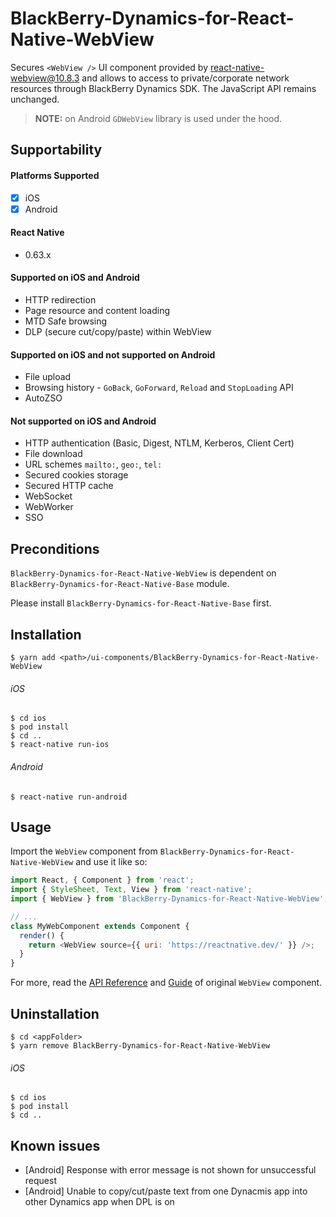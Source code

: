# BlackBerry-Dynamics-for-React-Native-WebView

Secures `<WebView />` UI component provided by [react-native-webview@10.8.3](https://github.com/react-native-webview/react-native-webview) and allows to access to private/corporate network resources through BlackBerry Dynamics SDK. The JavaScript API remains unchanged.

> **NOTE:** on Android `GDWebView` library is used under the hood.

## Supportability

#### Platforms Supported

- [x] iOS
- [x] Android

#### React Native
 - 0.63.x

#### Supported on iOS and Android
 - HTTP redirection
 - Page resource and content loading
 - MTD Safe browsing
 - DLP (secure cut/copy/paste) within WebView

 #### Supported on iOS and not supported on Android
 - File upload
 - Browsing history - `GoBack`, `GoForward`, `Reload` and `StopLoading` API
 - AutoZSO

#### Not supported on iOS and Android
 - HTTP authentication (Basic, Digest, NTLM, Kerberos, Client Cert)
 - File download
 - URL schemes `mailto:`, `geo:`, `tel:`
 - Secured cookies storage
 - Secured HTTP cache
 - WebSocket
 - WebWorker
 - SSO

## Preconditions
`BlackBerry-Dynamics-for-React-Native-WebView` is dependent on `BlackBerry-Dynamics-for-React-Native-Base` module.

Please install `BlackBerry-Dynamics-for-React-Native-Base` first.
## Installation

    $ yarn add <path>/ui-components/BlackBerry-Dynamics-for-React-Native-WebView

###### iOS
    $ cd ios
    $ pod install
    $ cd ..
    $ react-native run-ios
###### Android
    $ react-native run-android

## Usage

Import the `WebView` component from `BlackBerry-Dynamics-for-React-Native-WebView` and use it like so:

```javascript
import React, { Component } from 'react';
import { StyleSheet, Text, View } from 'react-native';
import { WebView } from 'BlackBerry-Dynamics-for-React-Native-WebView';

// ...
class MyWebComponent extends Component {
  render() {
    return <WebView source={{ uri: 'https://reactnative.dev/' }} />;
  }
}
```

For more, read the [API Reference](https://github.com/react-native-community/react-native-webview/blob/v10.8.3/docs/Reference.md) and [Guide](https://github.com/react-native-community/react-native-webview/blob/v10.8.3/docs/Guide.md) of original `WebView` component.

## Uninstallation
    $ cd <appFolder>
    $ yarn remove BlackBerry-Dynamics-for-React-Native-WebView

###### iOS
    $ cd ios
    $ pod install
    $ cd ..

## Known issues
 - [Android] Response with error message is not shown for unsuccessful request
 - [Android] Unable to copy/cut/paste text from one Dynacmis app into other Dynamics app when DPL is on
